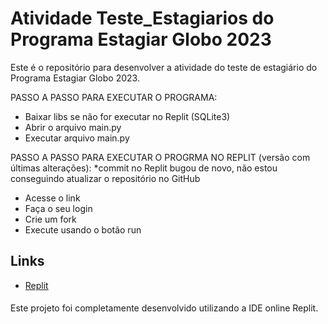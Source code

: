 # Atividade Teste_Estagiarios do Programa Estagiar Globo 2023

Este é o repositório para desenvolver a atividade do teste de estagiário do Programa Estagiar Globo 2023.

PASSO A PASSO PARA EXECUTAR O PROGRAMA:

- Baixar libs se não for executar no Replit (SQLite3)
- Abrir o arquivo main.py
- Executar arquivo main.py

PASSO A PASSO PARA EXECUTAR O PROGRMA NO REPLIT (versão com últimas alterações):
*commit no Replit bugou de novo, não estou conseguindo atualizar o repositório no GitHub

- Acesse o link
- Faça o seu login
- Crie um fork
- Execute usando o botão run

## Links
- [Replit](https://replit.com/@qu4resm4/Gabriel-Quaresma-Araujo-Teste-Estagiarios-Estagiar-Globo)
####
Este projeto foi completamente desenvolvido utilizando a IDE online Replit.
